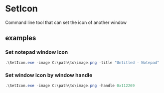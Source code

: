 # SetIcon
Command line tool that can set the icon of another window

## examples


### Set notepad window icon
``` Powershell
.\SetIcon.exe -image C:\path\to\image.png -title "Untitled - Notepad"
```

### Set window icon by window handle
``` Powershell
.\SetIcon.exe -image C:\path\to\image.png -handle 0x112269
```